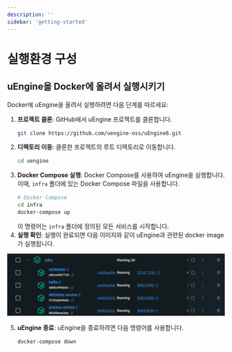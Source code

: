 ```yaml
---
description: ''
sidebar: 'getting-started'
---
```


# 실행환경 구성

## uEngine을 Docker에 올려서 실행시키기

Docker에 uEngine을 올려서 실행하려면 다음 단계를 따르세요:

1. **프로젝트 클론**: GitHub에서 uEngine 프로젝트를 클론합니다.
    ```sh
    git clone https://github.com/uengine-oss/uEngine6.git
    ```
2. **디렉토리 이동**: 클론한 프로젝트의 루트 디렉토리로 이동합니다.
    ```sh
    cd uengine
    ```
3. **Docker Compose 실행**: Docker Compose를 사용하여 uEngine을 실행합니다. 이때, `infra` 폴더에 있는 Docker Compose 파일을 사용합니다.
    ```sh
    # Docker Compose
    cd infra
    docker-compose up
    ```
    이 명령어는 `infra` 폴더에 정의된 모든 서비스를 시작합니다.
4. **실행 확인**:
실행이 완료되면 다음 이미지와 같이 uEngine과 관련된 docker image가 실행됩니다.

![](../../uengine-image/installation-1.png)


5. **uEngine 종료**: uEngine을 종료하려면 다음 명령어를 사용합니다.
    ```sh
    docker-compose down
    ```

